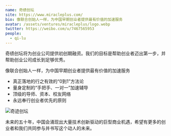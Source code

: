 ```yaml
---
name: 奇绩创坛
site: https://www.miracleplus.com/
bio: 像联合创始人一样，为中国早期创业者提供最有价值的加速服务
avatar: /assets/ventures/miracleplus/logo.webp
twitter: https://weibo.com/u/7467565953
people:
  - qi-lu
---
```


奇绩创坛将为创业公司提供初创期融资。我们的目标是帮助创业者迈出第一步，并帮助创业公司成长到足够优秀。

像联合创始人一样，为中国早期创业者提供最有价值的加速服务

- 真正落地的行之有效的“0到1”方法论
- 量身定制的“手把手、一对一”加速辅导
- 顶级的导师、资本、校友网络
- 永远奉行创业者优先的原则

![奇迹创坛](/assets/ventures/miracleplus/roadmap.webp)

未来的五十年，中国会涌现出大量技术创新驱动的巨型商业机遇，希望有更多的创业者和我们共同参与并书写这个动人的未来。
